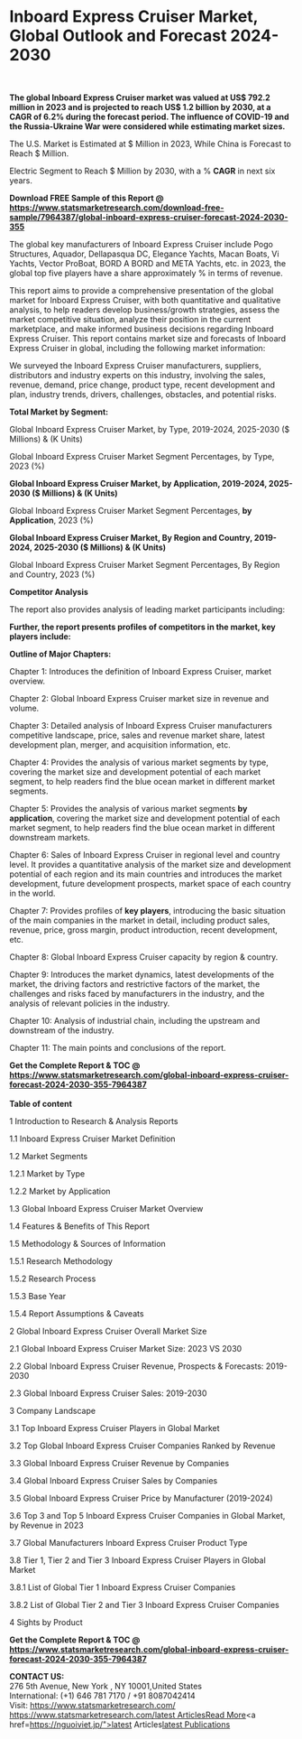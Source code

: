 <h1>Inboard Express Cruiser Market, Global Outlook and Forecast 2024-2030</h1><br/><p><strong>The global Inboard Express Cruiser market was valued at US$ 792.2 million in 2023 and is projected to reach US$ 1.2 billion by 2030, at a <strong>CAGR</strong> of 6.2% during the forecast period. The influence of COVID-19 and the Russia-Ukraine War were considered while estimating market sizes.</strong></p><p>The U.S. Market is Estimated at $ Million in 2023, While China is Forecast to Reach $ Million.</p><p>Electric Segment to Reach $ Million by 2030, with a % <strong>CAGR</strong> in next six years.</p><p><strong>Download FREE Sample of this Report @ <a href="https://www.statsmarketresearch.com/download-free-sample/7964387/global-inboard-express-cruiser-forecast-2024-2030-355">https://www.statsmarketresearch.com/download-free-sample/7964387/global-inboard-express-cruiser-forecast-2024-2030-355</a></strong></p><p>The global key manufacturers of Inboard Express Cruiser include Pogo Structures, Aquador, Dellapasqua DC, Elegance Yachts, Macan Boats, Vi Yachts, Vector ProBoat, BORD A BORD and META Yachts, etc. in 2023, the global top five players have a share approximately % in terms of revenue.</p><p>This report aims to provide a comprehensive presentation of the global market for Inboard Express Cruiser, with both quantitative and qualitative analysis, to help readers develop business/growth strategies, assess the market competitive situation, analyze their position in the current marketplace, and make informed business decisions regarding Inboard Express Cruiser. This report contains market size and forecasts of Inboard Express Cruiser in global, including the following market information:</p><p>We surveyed the Inboard Express Cruiser manufacturers, suppliers, distributors and industry experts on this industry, involving the sales, revenue, demand, price change, product type, recent development and plan, industry trends, drivers, challenges, obstacles, and potential risks.</p><p><strong>Total Market by Segment:</strong></p><p>Global Inboard Express Cruiser Market, by Type, 2019-2024, 2025-2030 ($ Millions) & (K Units)</p><p>Global Inboard Express Cruiser Market Segment Percentages, by Type, 2023 (%)</p><p><strong>Global Inboard Express Cruiser Market, <strong>by Application</strong>, 2019-2024, 2025-2030 ($ Millions) & (K Units)</strong></p><p>Global Inboard Express Cruiser Market Segment Percentages, <strong>by Application</strong>, 2023 (%)</p><p><strong>Global Inboard Express Cruiser Market, By Region and Country, 2019-2024, 2025-2030 ($ Millions) & (K Units)</strong></p><p>Global Inboard Express Cruiser Market Segment Percentages, By Region and Country, 2023 (%)</p><p><strong>Competitor Analysis</strong></p><p>The report also provides analysis of leading market participants including:</p><p><strong>Further, the report presents profiles of competitors in the market, <strong>key players</strong> include:</strong></p><p><strong>Outline of Major Chapters:</strong></p><p>Chapter 1: Introduces the definition of Inboard Express Cruiser, market overview.</p><p>Chapter 2: Global Inboard Express Cruiser market size in revenue and volume.</p><p>Chapter 3: Detailed analysis of Inboard Express Cruiser manufacturers competitive landscape, price, sales and revenue market share, latest development plan, merger, and acquisition information, etc.</p><p>Chapter 4: Provides the analysis of various market segments by type, covering the market size and development potential of each market segment, to help readers find the blue ocean market in different market segments.</p><p>Chapter 5: Provides the analysis of various market segments <strong>by application</strong>, covering the market size and development potential of each market segment, to help readers find the blue ocean market in different downstream markets.</p><p>Chapter 6: Sales of Inboard Express Cruiser in regional level and country level. It provides a quantitative analysis of the market size and development potential of each region and its main countries and introduces the market development, future development prospects, market space of each country in the world.</p><p>Chapter 7: Provides profiles of <strong>key players</strong>, introducing the basic situation of the main companies in the market in detail, including product sales, revenue, price, gross margin, product introduction, recent development, etc.</p><p>Chapter 8: Global Inboard Express Cruiser capacity by region & country.</p><p>Chapter 9: Introduces the market dynamics, latest developments of the market, the driving factors and restrictive factors of the market, the challenges and risks faced by manufacturers in the industry, and the analysis of relevant policies in the industry.</p><p>Chapter 10: Analysis of industrial chain, including the upstream and downstream of the industry.</p><p>Chapter 11: The main points and conclusions of the report.</p><div><b>Get the Complete Report & TOC @ <a href="https://www.statsmarketresearch.com/global-inboard-express-cruiser-forecast-2024-2030-355-7964387">https://www.statsmarketresearch.com/global-inboard-express-cruiser-forecast-2024-2030-355-7964387</a></b></div><br><b>Table of content</b><p>1 Introduction to Research & Analysis Reports<br />
 
  1.1 Inboard Express Cruiser Market Definition<br />
 
  1.2 Market Segments<br />
 
  1.2.1 Market by Type<br />
 
  1.2.2 Market by Application<br />
 
  1.3 Global Inboard Express Cruiser Market Overview<br />
 
  1.4 Features & Benefits of This Report<br />
 
  1.5 Methodology & Sources of Information<br />
 
  1.5.1 Research Methodology<br />
 
  1.5.2 Research Process<br />
 
  1.5.3 Base Year<br />
 
  1.5.4 Report Assumptions & Caveats<br />
 
 2 Global Inboard Express Cruiser Overall Market Size<br />
 
  2.1 Global Inboard Express Cruiser Market Size: 2023 VS 2030<br />
 
  2.2 Global Inboard Express Cruiser Revenue, Prospects & Forecasts: 2019-2030<br />
 
  2.3 Global Inboard Express Cruiser Sales: 2019-2030<br />
 
 3 Company Landscape<br />
 
  3.1 Top Inboard Express Cruiser Players in Global Market<br />
 
  3.2 Top Global Inboard Express Cruiser Companies Ranked by Revenue<br />
 
  3.3 Global Inboard Express Cruiser Revenue by Companies<br />
 
  3.4 Global Inboard Express Cruiser Sales by Companies<br />
 
  3.5 Global Inboard Express Cruiser Price by Manufacturer (2019-2024)<br />
 
  3.6 Top 3 and Top 5 Inboard Express Cruiser Companies in Global Market, by Revenue in 2023<br />
 
  3.7 Global Manufacturers Inboard Express Cruiser Product Type<br />
 
  3.8 Tier 1, Tier 2 and Tier 3 Inboard Express Cruiser Players in Global Market<br />
 
  3.8.1 List of Global Tier 1 Inboard Express Cruiser Companies<br />
 
  3.8.2 List of Global Tier 2 and Tier 3 Inboard Express Cruiser Companies<br />
 
 4 Sights by Product<br><div><b>Get the Complete Report & TOC @ <a href="https://www.statsmarketresearch.com/global-inboard-express-cruiser-forecast-2024-2030-355-7964387">https://www.statsmarketresearch.com/global-inboard-express-cruiser-forecast-2024-2030-355-7964387</a></b></div></p> <b>CONTACT US:</b><br>276 5th Avenue, New York , NY 10001,United States<br>International: (+1) 646 781 7170 / +91 8087042414<br>Visit: <a href="https://www.statsmarketresearch.com/">https://www.statsmarketresearch.com/</a><br><a href="https://gyeongbokgung.com">https://www.statsmarketresearch.com/</a><a href="https://hallyeomaritime.com">latest Articles</a><a href="https://jingwansa.com">Read More</a><a href=https://nguoiviet.jp/">latest Articles</a><a href="https://www.intelmarketresearch.com/">latest Publications</a>